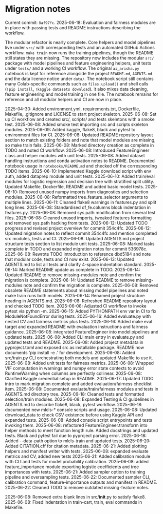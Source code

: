 # Migration notes

Current commit: `8af97fc`.
2025-06-18: Evaluation and fairness modules are in place with passing tests and
README instructions describing the workflow.



The modular refactor is nearly complete. Core helpers and model pipelines live
under `src/` with corresponding tests and an automated GitHub Actions workflow.
`make train` now runs the training pipelines, though the README still states
they are missing.
The repository now includes the modular `src/` package with model pipelines and
feature engineering helpers, unit tests under `tests/` and a working CI
workflow. The original `ai_arisha.py` notebook is kept for reference alongside
the project `README.md`, `AGENTS.md` and the data licence notice under `data/`.
The notebook script still contains many Colab-specific commands such as
`files.upload()` and shell calls (`!pip install`, `!kaggle datasets download`).
It also mixes data cleaning, feature engineering and model training in one file.
The notebook remains for reference and all modular helpers and CI are now in
place.


2025-04-30: Added environment.yml, requirements.txt, Dockerfile, Makefile, .gitignore and LICENSE to start project skeleton.
2025-06-08: Set up CI workflow and created src/, scripts/ and tests skeletons with a smoke test.
2025-06-08: Added smoke test importing src and scripts skeleton modules.
2025-06-09: Added kaggle, flake8, black and pytest to environment files for CI.
2025-06-08: Updated README repository layout section to match existing folders and note that model modules are missing, so make train fails.
2025-06-08: Marked directory creation as complete in TODO and noted CI workflow.
2025-06-08: Introduced FeatureEngineer class and helper modules with unit tests.
2025-06-08: Added dataset handling instructions and conda activation notes to
README. Documented notebook usage in `notebooks/README.md` and checked off the
corresponding TODO items.
2025-06-10: Implemented Kaggle download script with env auth, added dataprep module and unit tests.
2025-06-10: Added train/eval modules for logistic regression and decision tree with stratified split utility. Updated Makefile, Dockerfile, README and added basic model tests.
2025-06-10: Removed unused numpy imports from diagnostics and selection modules.
2025-06-08: Reformatted tree_feature_selector arguments to multiple lines.
2025-06-11: Cleaned flake8 warnings in features.py and split long lines.
2025-06-08: Standardised df_fe.columns block indentation in features.py.
2025-06-08: Removed sys.path modification from several test files.
2025-06-08: Cleaned unused imports, tweaked features formatting and removed sys.path hacking from tests.
2025-06-12: Updated TODO progress and revised project overview for commit 354c4fc.
2025-06-12: Updated migration notes to reflect commit 354c4fc and mention completed src modules, tests and CI.
2025-06-08: Updated AGENTS.md project structure tests section to list module unit tests.
2025-06-08: Marked tasks complete in TODO and expanded migration notes for commit 536978c.
2025-06-08: Rewrote TODO introduction to reference dbd5184 and note that modular code, tests and CI now exist.
2025-06-13: Updated AGENTS.md to list all tests and clarify 4-space indentation standard.
2025-06-14: Marked README update as complete in TODO.
2025-06-14: Updated README to remove missing-modules note and confirm the migration is complete.
2025-06-14: Updated README to remove missing-modules note and confirm the migration is complete.
2025-06-08: Removed obsolete README statements about missing model pipelines and noted make train runs both models.
2025-06-14: Renamed project structure heading in AGENTS.md.
2025-06-08: Refreshed README repository layout and checked TODO item.
2025-06-08: Adjusted CI workflow to invoke pytest via python -m.
2025-06-15: Added PYTHONPATH env var in CI to fix ModuleNotFoundError during tests.
2025-06-16: Added evaluate.py with nested CV and fairness metrics plus tests.
2025-06-16: Added make eval target and expanded README with evaluation instructions and fairness guidance.
2025-06-08: integrated FeatureEngineer into model pipelines and updated tests.
2025-06-08: Added CLI main entry in evaluate.py and updated tests and README.
2025-06-08: Added project metadata in pyproject.toml and exposed src as installable package. README now documents 'pip install -e .' for development.
2025-06-08: Added src/train.py CLI orchestrating both models and updated Makefile to use it.
2025-06-08: Added unit tests for fairness metrics.
2025-06-08: Wrapped VIF computation in warnings and numpy error state contexts to avoid RuntimeWarning when columns are perfectly collinear.
2025-06-08: Clarified Kaggle credential setup in README.
2025-06-17: Updated TODO intro to mark migration complete and added evaluation/fairness checklist item.
2025-06-08: Documented evaluate/train/fairness modules and tests in AGENTS.md directory tree.
2025-06-18: Cleaned tests and formatted selection/train modules.
2025-06-08: Expanded Testing & CI guidelines in AGENTS.md to describe flake8, black, pytest workflow.
2025-06-18: documented new mlcls-* console scripts and usage.
2025-06-08: Updated download_data to check CSV existence before using Kaggle API and expanded tests.
2025-06-08: Added console script entrypoints and tests invoking them.
2025-06-08: refactored FeatureEngineer.transform into helper methods to meet function length rule. Added docstrings and updated tests. Black and pytest fail due to pyproject parsing error.
2025-06-18: Added --data-path option to mlcls-train and updated tests.
2025-06-20: Added CITATION.cff for citation metadata.
2025-06-21: Added plotting helpers and manifest writer with tests.
2025-06-08: expanded evaluate metrics and CV, added new tests
2025-06-21: Added calibration module with CLI and tests for model probability calibration.
2025-06-08: added feature_importance module exporting logistic coefficients and tree importances with tests.
2025-06-21: Added sampler option to training pipeline and oversampling tests.
2025-06-22: Documented sampler CLI, calibration command, feature-importance outputs and manifest in README.
2025-06-22: Cleaned TODO to remove outdated missing-feature notes.

2025-06-08: Removed extra blank lines in src/__init__.py to satisfy flake8.
2025-06-08: Fixed indentation in train-cart, train, eval commands in Makefile.
